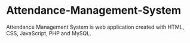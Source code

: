 # Attendance-Management-System

Attendance Management System is web application created with HTML, CSS, JavaScript, PHP and MySQL.
